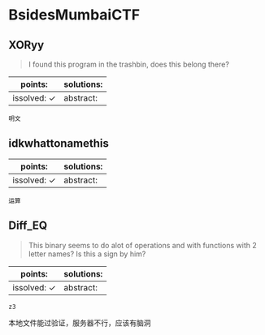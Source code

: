 ﻿# BsidesMumbaiCTF

## XORyy

> I found this program in the trashbin, does this belong there?

| points:  | solutions:  |
|-------|-------|
| issolved: ✓ | abstract:  |

`明文`

## idkwhattonamethis

| points:  | solutions:  |
|-------|-------|
| issolved: ✓ | abstract:  |

`运算`

## Diff_EQ

> This binary seems to do alot of operations and with functions with 2 letter names? Is this a sign by him?

| points:  | solutions:  |
|-------|-------|
| issolved: ✓ | abstract:  |

`z3`

本地文件能过验证，服务器不行，应该有脑洞